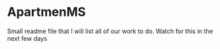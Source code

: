 ApartmenMS
==========

Small readme file that I will list all of our work to do. Watch for this in the next few days
